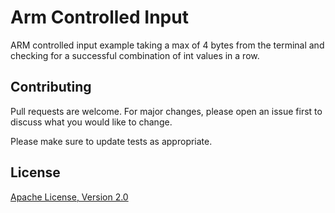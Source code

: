 # Arm Controlled Input
ARM controlled input example taking a max of 4 bytes from the terminal and checking for a successful combination of int values in a row.

## Contributing

Pull requests are welcome. For major changes, please open an issue first to discuss what you would like to change.

Please make sure to update tests as appropriate.

## License
[Apache License, Version 2.0](https://www.apache.org/licenses/LICENSE-2.0/)
